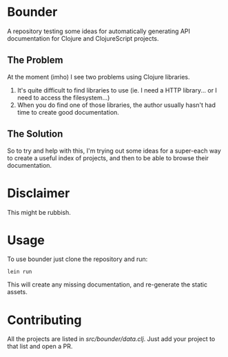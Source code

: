 
# Bounder

A repository testing some ideas for automatically generating API documentation
for Clojure and ClojureScript projects.

## The Problem

At the moment (imho) I see two problems using Clojure libraries.

1. It's quite difficult to find libraries to use (ie. I need a HTTP library...  or I need to access the filesystem...)
2. When you do find one of those libraries, the author usually hasn't had time to create good documentation.

## The Solution

So to try and help with this, I'm trying out some ideas for a super-each way to create
a useful index of projects, and then to be able to browse their documentation.

# Disclaimer

This might be rubbish.

# Usage

To use bounder just clone the repository and run:

```
lein run
```

This will create any missing documentation, and re-generate the static assets.

# Contributing

All the projects are listed in _src/bounder/data.clj_.  Just add your project to that
list and open a PR.

